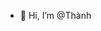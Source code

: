 - 👋 Hi, I’m @Thành

<!---
codezui/codezui is a ✨ special ✨ repository because its `README.md` (this file) appears on your GitHub profile.
You can click the Preview link to take a look at your changes.
--->
